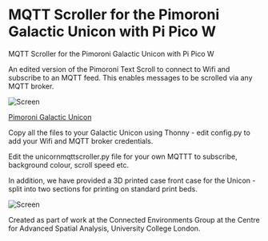 # MQTT Scroller for the Pimoroni Galactic Unicon with Pi Pico W
MQTT Scroller for the Pimoroni Galactic Unicon with Pi Pico W

An edited version of the Pimoroni Text Scroll to connect to Wifi and subscribe to an MQTT feed. This enables messages to be scrolled via any MQTT broker. 

![Screen](https://cdn.shopify.com/s/files/1/0174/1800/products/galactic-unicorn-1_768x768.jpg?v=1666945186)

[Pimoroni Galactic Unicon](https://shop.pimoroni.com/products/galactic-unicorn?variant=40057440960595)

Copy all the files to your Galactic Unicon using Thonny - edit config.py to add your Wifi and MQTT broker credentials.

Edit the unicornmqttscroller.py file for your own MQTTT to subscribe, background colour, scroll speed etc.

In addition, we have provided a 3D printed case front case for the Unicon - split into two sections for printing on standard print beds.

![Screen](https://connected-environments.org/wp-content/uploads/2022/11/IMG_1469-scaled.jpg)

Created as part of work at the Connected Environments Group at the Centre for Advanced Spatial Analysis, University College London.

